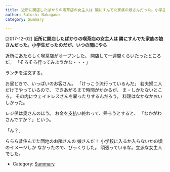 ```yaml
---
title: 近所に開店したばかりの喫茶店の女主人は 隣にすんでた家族の娘さんだった。小学生だったのだが、いつの間にやら
author: Satoshi Nakagawa
category: Summary

---
```


[2017-12-02] **近所に開店したばかりの喫茶店の女主人は 隣にすんでた家族の娘さんだった。小学生だったのだが、いつの間にやら** 

 近所にあたらしく喫茶店がオープンした。
開店して一週間くらいたったところだ。
「そろそろ行ってみようかな・・・」

 ランチを注文する。

 お昼どきで、いっぱいのお客さん。
「けっこう流行っているんだ」
若夫婦二人だけでやっているので、
できあがるまで時間がかかるが、
ま・しかたないところ。
その内にウェイトレスさんを雇ったりするんだろう。
料理はなかなかおいしかった。

 レジ係は奥さんのほう。
お金を支払い終わって、帰ろうとすると、
「なかがわさんですか？」という。

 「ん？」

 ららら昔住んでた団地のお隣さんの
娘さんだ！
小学校に入るか入らないかの頃のイメージしか
なかったので、びっくりした。
頑張っているな。立派な女主人でした。

- Category: [Summary](https://merapano.github.io/categories.html#Summary)

